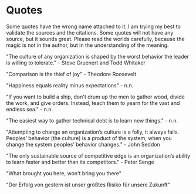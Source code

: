 # Quotes

Some quotes have the wrong name attached to it. I am trying my best to validate the sources and the citations. Some quotes will not have any source, but it sounds great. Please read the worlds carefully, because the magic is not in the author, but in the understanding of the meaning.

"The culture of any organization is shaped by the worst behavior the leader is willing to tolerate." - Steve Gruenert and Todd Whitaker

"Comparison is the thief of joy" - Theodore Roosevelt

"Happiness equals reality minus expectations" - n.n.

"If you want to build a ship, don't drum up the men to gather wood, divide the work, and give orders. Instead, teach them to yearn for the vast and endless sea." - n.n.

"The easiest way to gather technical debt is to learn new things." - n.n.

"Attempting to change an organization’s culture is a folly, it always fails. Peoples’ behavior (the culture) is a product of the system; when you change the system peoples’ behavior changes." - John Seddon

"The only sustainable source of competitive edge is an organization’s ability to learn faster and better than its competitors." - Peter Senge

"What brought you here, won't bring you there"

"Der Erfolg von gestern ist unser größtes Risiko für unsere Zukunft"